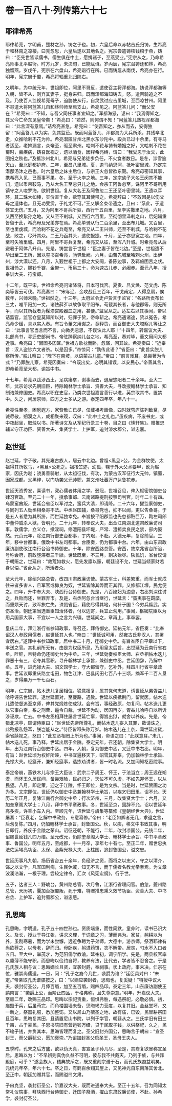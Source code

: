 # 卷一百八十·列传第六十七

## 耶律希亮

耶律希亮，字明甫，楚材之孙，铸之子也。初，六皇后命以赤帖吉氏归铸，生希亮于和林南之凉楼，曰秃忽思，六皇后遂以其地名之。宪宗尝遣铸核钱粮于燕，铸曰：“臣先世皆读儒书，儒生俱在中土，愿携诸子，至燕受业。”宪宗从之，乃命希亮师事北平赵衍。时方九岁，未浃旬，已能赋诗。岁丙辰，宪宗召铸还和林，希亮独留燕。岁戊午，宪宗在六盘山，希亮诣行在所。已而铸扈从南伐，希亮亦在行。明年，宪宗崩于蜀，希亮将辎重北归陕右。

又明年，为中统元年，世祖即位，阿里不哥反，遣使召主将浑都海。铸说浑都海等入朝，皆不从，则弃其妻子，挺身来归。既而浑都海知铸去，怒，遣百骑追之不及。乃使百人监视希亮母子，迫胁使从行，自灵武过应吉里城，至西凉甘州。阿里不哥遣大将阿蓝答儿自和林帅师至焉支山，希亮见之。阿蓝答儿问：“而父安在？”希亮曰：“不知，与吾父同任事者宜知之。”浑都海怒，诟曰：“我焉得知之，其父今亡命东见皇帝矣！”希亮曰：“若然，则何谓不知！”阿蓝答儿熟视浑都海曰：“此言深有意焉。”诘希亮甚急。希亮曰：“使吾知之，亦从而去，安得独留！”阿蓝答儿以为实，免其监莅。既而阿蓝答儿、浑都海为大兵所杀，其残卒北走，众推哈剌不花为帅。希亮潜匿甘州北黑水东沙陀中。殿兵已过十余里，有寻马者适至，老婢漏言，众奄至，驱至肃州。哈剌不花与铸有婚姻之好，又哈剌不花在蜀时，尝疾病，铸召医视之，遗以酒食，因释希亮缚，谓曰：“我受恩于汝父，此图报之秋也。”及抵沙州北川，希亮与兄弟徒步负任，不火食者数日。是冬，涉雪逾天山，至北庭都护府。二年，至昌八里城。夏，逾马纳思河，抵叶密里城，乃定宗潜邸汤沐之邑也。时六皇后之妹主后位，与宗王火忽皆欲东觐。希亮母密知其事，携希亮入见，已而事不果。冬，至于火孛之地。三年，定宗幼子大名王闵其不能归，遗以币帛鞍马，乃从大名王至忽只儿之地。会宗王阿鲁忽至，诛阿里不哥所用镇守之人唆罗海，欲附世祖。复从大名王及阿鲁忽二王还至叶密里城。王遗以耳环，其二珠大如榛，实价直千金，欲穿其耳使带之。希亮辞曰：“不敢因是以伤父母之遗体也。且无功受赏，于礼尤不可。”王又解金束带遗之，且曰：“系此，于遗体宜无伤。”五月，又为阿里不哥兵所驱，西行千五百里，至孛劣撒里之地。六月，又西至换紥孙之地。又从至不剌城。又西行六百里，至彻彻里泽剌之山，后妃辎重皆留于此，希亮母及兄弟亦在焉。希亮单骑从行二百余里，至出布儿城。又百里，至也里虔城，而哈剌不花之兵奄至，希亮又从二王兴师，还至不剌城，与哈剌不花战，败之，尽歼其众。二王乃函其头，遣使报捷。十月，至于亦思宽之地。四年，至可失哈里城。四月，阿里不哥兵复至，希亮又从征，至浑八升城。时希亮母从后避暑于阿体八升山。先是，铸尝言于世祖：“臣之妻子皆在北边。”至是，世祖遣不华出至二王所，因以玺书召希亮，驰驿赴阙。六月，由苦先城至哈剌火州，出伊州，涉大漠以还。八月，入觐世祖于上都之大安阁，备陈边事，及羁旅困苦之状。世祖怜之，赐钞千锭、金带一、币帛三十，命为速古儿赤、必阇赤。至元八年，授奉训大夫、符宝郎。

十二年，既平宋，世祖命希亮问诸降将，日本可伐否。夏贵、吕文焕、范文虎、陈奕等皆云可伐。希亮奏曰：“宋与辽、金攻战且三百年，干戈甫定，人得息肩，俟数年，兴师未晚。”世祖然之。十三年，太府监令史卢贽言于监官：“各路所贡布长三丈，唯平阳加一丈，诸怯薛歹以故争取平阳布。苟截其长者，与他郡等，则无所争，而以其所截者为髹漆宫殿器皿之用，甚便。”监官从之。适左右以其事闻，帝以诘监官，监官仓皇莫知所以对，归罪于贽，帝命斩之。希亮遇诸途，贽以冤告。希亮命少缓，具以实入奏。有旨令董文用谳之。竟释贽，而召御史大夫塔察儿等让之曰：“此事言官当言而不言，向微秃忽思，不误诛此人耶！”十四年，转嘉议大夫、礼部尚书，寻迁吏部尚书。帝驻跸察纳儿台之地，希亮至，奏对毕，董文用问大都近事。希亮曰：“囹圄多囚耳。”世祖方欹枕而卧，忽寤，问其故。希亮奏曰：“近奉旨：汉人盗钞六文者杀。以是囚多。”帝惊问：“孰传此语？”省臣曰：“此旨实脱儿察所传。”脱儿察曰：“陛下在南坡，以语蒙古儿童。”帝曰：“前言戏耳，曷尝著为令式？”乃罪脱儿察。希亮因奏曰：“令既出矣，必明其错误，以安民心。”帝善其言，即命希亮至大都，谕旨中书。

十七年，希亮以跋涉西土，足病痿挛，谢事而去，退居惣阳者二十余年。至大二年，武宗访求先朝旧臣，特除翰林学士承旨、资善大夫，寻改授翰林学士承旨、知制诰兼修国史。希亮以职在史官，乃类次世祖嘉言善行以进，英宗取其书，置禁中。久之，闲居京师，四方之士多从之游。泰定四年卒，年八十一。

希亮性至孝，困厄遐方，家赀散亡已尽，仅藏祖考画像，四时就穹庐陈列致奠，尽诚尽敬。朔漠之人，咸相聚来观，叹曰：“此中土之礼也。”虽疾病，不废书史，或中夜起坐，取烛以书。所著诗文及从军纪行录三十卷，目之曰《愫轩集》。赠推忠辅义守正功臣、资善大夫、集贤学士、上护军，追封漆水郡公，谥忠嘉。

## 赵世延

赵世延，字子敬，其先雍古族人，居云中北边。曾祖<黑旦>公，为金群牧使，太祖得其所牧马，<黑旦>公死之。祖按竺迩，幼孤，鞠于外大父术要甲，讹为赵家，因氏为赵；骁勇善骑射，从太祖征伐，有功，为蒙古汉军征行大元帅，镇蜀，因家成都。父黑梓，以门功袭父元帅职，兼文州吐蕃万户达鲁花赤。

世延天资秀发，喜读书，究心儒者体用之学。弱冠，世祖召见，俾入枢密院御史台肄习官政。至元二十一年，授承事郎、云南诸路提刑按察司判官，时年二十有四。乌蒙蛮酋叛，世延会省臣以军讨之，蛮兵大溃，即请降。二十六年，擢监察御史，与同列五人劾丞相桑哥不法。中丞赵国辅，桑哥党也，抑不以闻，更以告桑哥。于是五人者悉为其所挤，而世延独幸免。奉旨按平阳郡监也先忽都赃巨万，鞫左司郎中董仲威杀人狱，皆明允。二十九年，转奉议大夫，出佥江南湖北道肃政廉访司事。敦儒学，立义仓，撤淫祠，修澧阳县坏堤，严常、澧掠卖良民之禁，部内晏然。元贞元年，除江南行御史台都事，丁内艰，不赴。大德元年，复除前官。三年，移中台都事，俄改中书左司都事。台臣奏，仍为都事中台。六年，由山东肃政廉访副使改江南行台治书侍御史。十年，除安西路总管。安西，故京兆省台所治，号称会府，前政壅滞者三千牍。世延既至，不三月，剖决殆尽。陕民饥，省台议请于朝赈之，世延曰：“救荒如救火，愿先发廪以赈，朝廷设不允，世延当倾家财若身以偿。”省台从之，所活者众。

至大元年，除绍兴路总管，改四川肃政廉访使。蒙古军士，科差繁重，而军士就戍往来者多害人，且军官或抑良为奴，世延皆除其弊而正其罪。又修都江堰，民尤便之。四年，升中奉大夫、陕西行台侍御史。先是，八百媳妇为边患，右丞刘深往讨之，兵败而还，坐罪弃市。及是，右丞阿忽台当继行，世延言：“蛮夷事在羁縻，而重烦天讨，致军旅亡失，诛戮省臣，藉使尽得其地，何补于国？今穷兵黩武，实伤圣治。朝廷第当选重臣知治体者，付以边寄，兵宜止勿用。”事闻，枢密院臣以为用兵国家大事，不宜以一人之言为兴辍。世延闻之，章再上，事卒罢。

皇庆二年，拜江浙行省参知政事，寻召还，拜侍御史。延祐元年，省臣奏：“比奉诏汉人参政用儒者，赵世延其人也。”帝曰：“世延诚可用，然雍古氏非汉人，其署宜居右。”遂拜中书参知政事。居中书二十月，迁御史中丞。有旨省臣自平章以下，率送之官。其礼前所无有，由是为权臣所忌，乃用皇太后旨，出世延为云南行省右丞。陛辞，帝特命仍还御史台为中丞。三年，世延劾奏权臣太师、右丞相帖木迭儿罪恶十有三，诏夺其官职。寻升翰林学士承旨，兼御史中丞，世延固辞，乃解中丞。五年，进光禄大夫、昭文馆学士，守大都留守，乞补外，拜四川行省平章政事。世延议即重庆路立屯田，物色江津、巴县闲田七百八十三顷，摘军千二百人垦之，岁得粟万一千七百石。

明年，仁宗崩，帖木迭儿复居相位，锐意报复，属其党何志道，诱世延从弟胥益儿哈呼诬告世延罪，逮世延置对，至夔路，遇赦。世延以疾抵荆门，留就医。帖木迭儿遣使督追至京师，俾其党煅炼使成狱。会有旨，事经赦原，勿复问。帖木迭儿更以它事白帝，系之刑曹，逼令自裁，世延不为动，居囚再岁。胥益儿哈呼自以所诉涉诬欺，亡去。中书左丞相拜住屡言世延亡辜，得旨出狱，就舍以养疾。先是，帝猎北凉亭，顾谓侍臣曰：“赵世延先帝所尊礼，而帖木迭儿妄入其罪，数请诛之，此殆报私怨耳，朕岂能从之。”侍臣皆叩头称万岁。帖木迭儿在上京，闻世延出狱，索省牍视之，怒曰：“此左丞相罔上所为也。”事闻，帝语之曰：“此朕意耳。”未几，帖木迭儿死，事乃释。世延出居于金陵。泰定元年，召还朝，除集贤大学士。明年，出为江南行台御史中丞。四年，入朝，复为御史中丞，又迁中书右丞。明年，有旨：赵世延顷为权奸所诬，中书宜遍移天下，昭雪其非辜，仍加翰林学士承旨、光禄大夫。经筵开，兼知经筵事，选拣劝讲者，皆一时名流。又加同知枢密院事。

泰定帝崩，燕铁木儿与宗王大臣议：武宗二子周王、怀王，于法当立；周王远在朔漠，而怀王久居民间，备尝艰险，民必归之，天位不可久虚，不如先迎怀王，以从民望。八月，即定策，迎之于江陵，怀王即位，是为文宗。当是时，世延赞画之功为多。文宗即位，世延仍以御史中丞兼翰林学士承旨，以疾乞归田里，诏不允。天历二年正月，复除江南行台御史中丞；行次济州，三月，改集贤大学士；六月，又加奎章阁大学士；八月，拜中书平章政事。冬，世延至京，固辞不允，诏以世延年高多疾，许乘小车入内。至顺元年，诏世延与虞集等纂修《皇朝经世大典》，世延屡奏：“臣衰老，乞解中书政务，专意纂修。”帝曰：“老臣如卿者无几，求退之言，后勿复陈。”四月，仍加翰林学士承旨，封鲁国公。秋，以疾，移文中书致其事，明日即行，养疾于金陵之茅山。诏征还朝，不能行，二年，改封凉国公。元统二年，诏赐世延钱凡四万缗。至元改元，仍除奎章阁大学士、翰林学士承旨、中书平章政事、鲁国公。明年五月，至成都，十一月卒，享年七十有七。至正二年，赠世忠执法佐运翊亮功臣、太保、金紫光禄大夫、上柱国，追封鲁国公，谥文忠。

世延历事凡九朝，扬历省台五十余年，负经济之资，而将之以忠义，守之以清介，饰之以文学，凡军国利病，生民休戚，知无不言，而于儒者名教尤拳拳焉。为文章波澜浩瀚，一根于理。尝较定律令，汇次《风宪宏纲》，行于世。

五子，达者三人：野峻台，黄州路总管。次月鲁，江浙行省理问官。伯忽，夔州路总管，天历初，囊加台据蜀叛，死于难，特赠推忠秉义效节功臣、资善大夫、中书右丞、上护军，追封蜀郡公，谥忠愍。

## 孔思晦

孔思晦，字明道，孔子五十四世孙也。资质端重，而性简默，童丱时，读书已识大义。及长，授业于导江张，讲求义理，于词章之习，薄而弗为。家贫，躬耕以为养，虽剧寒暑，而为学未尝懈，远近争聘为子弟师。大德中，游京师，祭酒耶律有尚欲荐之，以母老，辞而归。母卧疾，躬进药饵，衣不解带。居丧，勺水不入口者五日。至大中，举茂才，为范阳儒学教谕。延祐初，调宁阳学。先是，两县校官率以廪薄不能守职，而思晦以俭约自将，教养有法，比代去，学者皆不忍舍之。于是孔氏族人相与议：思晦嫡长且贤，宜袭封爵，奉祠事。状上政府，事未决。仁宗在位，雅崇尚儒道，一日，问：“孔子之裔今几世，袭爵为谁？”廷臣具对曰：“未定。”帝亲取孔氏谱牒按之，曰：“以嫡应袭封者，思晦也，复奚疑！”特授中议大夫，袭封衍圣公，月俸百缗，加至五百缗，赐四品印。泰定三年，山东廉访副使王鹏南言：“袭爵上公，而阶止四品，于格弗称，且失尊崇意。”明年，升嘉议大夫。至顺二年，改赐三品印。思晦以宗祀责重，恒惧弗胜，每遇祭祀，必敬必慎。初，庙毁于兵，后虽苟完，而角楼围墙未备，思晦竭力营度，以复其旧。金丝堂坏，又一新之，祭器礼服，悉加整饬。又以尼山乃毓圣之地，故有庙，已毁，民冒耕祭田且百年，思晦复其田，且请置尼山书院，以列于学官，朝廷从之。三氏学旧有田三千亩，占于豪民，子思书院旧有营运钱万缗，贷于民取子钱，以供祭祀，久之，民不输子钱，并负其本，思晦皆理而复之。圣父旧封齐国公，思晦言于朝曰：“宣圣封王，而父爵犹公，愿加褒崇。”乃诏加封圣父启圣王，圣母王夫人。

五季时，孔末之后方盛，欲以伪灭真，害宣圣子孙几尽，至是，其裔复欲冒称宣圣后。思晦以为：“不早辨则真伪久益不可明，彼与我不共戴天，乃列于族，与共拜殿庭，可乎？”遂会族人，稽典故斥之，既又重刻宗谱于石，而孔氏族裔益明矣。元统元年卒，年六十七。卒之日，有鹤百余翔其屋上，又见神光自东南落其舍北。至正中，朝廷加赠其官，而赐谥曰文肃。

子曰克坚，袭封衍圣公，阶嘉议大夫，既而进通奉大夫。至正十五年，召为同知太常礼仪院事，拜陕西行台侍御史，迁国子祭酒，擢山东肃政廉访使，不赴。孙希学，袭封衍圣公。
